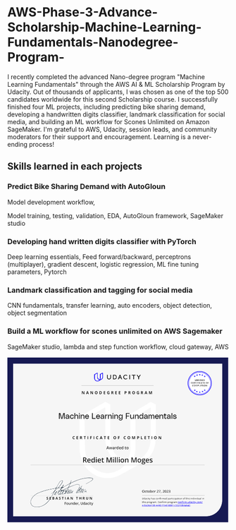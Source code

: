 # AWS-Phase-3-Advance-Scholarship-Machine-Learning-Fundamentals-Nanodegree-Program-
I recently completed the advanced Nano-degree program "Machine Learning Fundamentals" through the AWS AI & ML Scholarship Program by Udacity. Out of thousands of applicants, I was chosen as one of the top 500 candidates worldwide for this second Scholarship course. I successfully finished four ML projects, including predicting bike sharing demand, developing a handwritten digits classifier, landmark classification for social media, and building an ML workflow for Scones Unlimited on Amazon SageMaker. I'm grateful to AWS, Udacity, session leads, and community moderators for their support and encouragement. Learning is a never-ending process!
## Skills learned in each projects


### Predict Bike Sharing Demand with AutoGloun

Model development workflow,

Model training, testing, validation, EDA, AutoGloun framework, SageMaker studio

### Developing hand written digits classifier with PyTorch

Deep learning essentials, Feed forward/backward, perceptrons (multiplayer), gradient descent, logistic regression, ML fine tuning parameters, Pytorch

### Landmark classification and tagging for social media

CNN fundamentals, transfer learning, auto encoders, object detection, object segmentation

### Build a ML workflow for scones unlimited on AWS Sagemaker

SageMaker studio, lambda and step function workflow, cloud gateway, AWS

<img src="https://github.com/RedietMillion/AWS-Phase-3-Advance-Scholarship-Machine-Learning-Fundamentals-Nanodegree-Program-/blob/main/aws.PNG" />
